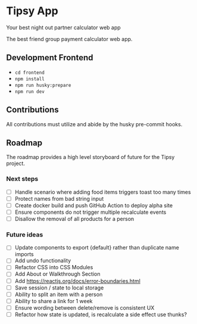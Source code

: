 # Tipsy App

Your best night out partner calculator web app

The best friend group payment calculator web app.

## Development Frontend

- `cd frontend`
- `npm install`
- `npm run husky:prepare`
- `npm run dev`

## Contributions

All contributions must utilize and abide by the husky pre-commit hooks.

## Roadmap

The roadmap provides a high level storyboard of future for the Tipsy project.

### Next steps

- [ ] Handle scenario where adding food items triggers toast too many times
- [ ] Protect names from bad string input
- [ ] Create docker build and push GitHub Action to deploy alpha site
- [ ] Ensure components do not trigger multiple recalculate events
- [ ] Disallow the removal of all products for a person

### Future ideas

- [ ] Update components to export {default} rather than duplicate name imports
- [ ] Add undo functionality
- [ ] Refactor CSS into CSS Modules
- [ ] Add About or Walkthrough Section
- [ ] Add https://reactjs.org/docs/error-boundaries.html
- [ ] Save session / state to local storage
- [ ] Ability to split an item with a person
- [ ] Ability to share a link for 1 week
- [ ] Ensure wording between delete/remove is consistent UX
- [ ] Refactor how state is updated, is recalculate a side effect use thunks?
